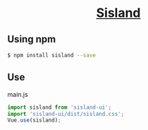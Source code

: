 <h1 align="center">
  <a href="https://xuyuan875.gitee.io/sisland-docs" target="_blank">Sisland</a>
</h1>

## Using npm
```bash
$ npm install sisland --save
```
## Use
main.js
```js
import sisland from 'sisland-ui';
import 'sisland-ui/dist/sisland.css';
Vue.use(sisland);
```